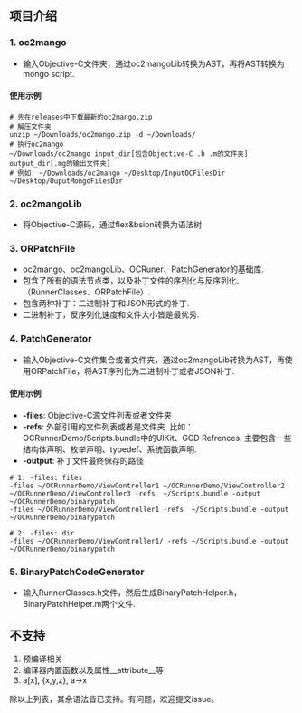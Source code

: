 ## 项目介绍

### 1. oc2mango

* 输入Objective-C文件夹，通过oc2mangoLib转换为AST，再将AST转换为mongo script.

#### 使用示例

```shell
# 先在releases中下载最新的oc2mango.zip
# 解压文件夹
unzip ~/Downloads/oc2mango.zip -d ~/Downloads/
# 执行oc2mango
~/Downloads/oc2mango input_dir[包含Objective-C .h .m的文件夹] output_dir[.mg的输出文件夹]
# 例如: ~/Downloads/oc2mango ~/Desktop/InputOCFilesDir ~/Desktop/OuputMongoFilesDir
```

### 2. oc2mangoLib

* 将Objective-C源码，通过flex&bsion转换为语法树

### 3. ORPatchFile

* oc2mango、oc2mangoLib、OCRuner、PatchGenerator的基础库.
* 包含了所有的语法节点类，以及补丁文件的序列化与反序列化. （RunnerClasses、ORPatchFile）.
* 包含两种补丁：二进制补丁和JSON形式的补丁. 
* 二进制补丁，反序列化速度和文件大小皆是最优秀.

### 4. PatchGenerator

* 输入Objective-C文件集合或者文件夹，通过oc2mangoLib转换为AST，再使用ORPatchFile，将AST序列化为二进制补丁或者JSON补丁.

#### 使用示例

* **-files**: Objective-C源文件列表或者文件夹
* **-refs**: 外部引用的文件列表或者是文件夹. 比如：OCRunnerDemo/Scripts.bundle中的UIKit、GCD Refrences.  主要包含一些结构体声明、枚举声明、typedef、系统函数声明.
* **-output**:  补丁文件最终保存的路径

```shell
# 1: -files: files
-files ~/OCRunnerDemo/ViewController1 ~/OCRunnerDemo/ViewController2 ~/OCRunnerDemo/ViewController3 -refs  ~/Scripts.bundle -output ~/OCRunnerDemo/binarypatch
-files ~/OCRunnerDemo/ViewController1 -refs  ~/Scripts.bundle -output ~/OCRunnerDemo/binarypatch

# 2: -files: dir
-files ~/OCRunnerDemo/ViewController1/ -refs ~/Scripts.bundle -output ~/OCRunnerDemo/binarypatch

```

### 5. BinaryPatchCodeGenerator

* 输入RunnerClasses.h文件，然后生成BinaryPatchHelper.h，BinaryPatchHelper.m两个文件.

## 不支持

1. 预编译相关
2. 编译器内置函数以及属性__attribute__等
3. a[x], {x,y,z}, a->x

除以上列表，其余语法皆已支持。有问题，欢迎提交issue。
